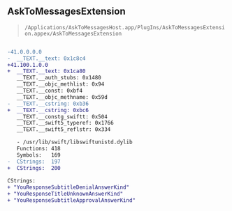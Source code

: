 ## AskToMessagesExtension

> `/Applications/AskToMessagesHost.app/PlugIns/AskToMessagesExtension.appex/AskToMessagesExtension`

```diff

-41.0.0.0.0
-  __TEXT.__text: 0x1c8c4
+41.100.1.0.0
+  __TEXT.__text: 0x1ca80
   __TEXT.__auth_stubs: 0x1480
   __TEXT.__objc_methlist: 0x94
   __TEXT.__const: 0xbf4
   __TEXT.__objc_methname: 0x59d
-  __TEXT.__cstring: 0xb36
+  __TEXT.__cstring: 0xbc6
   __TEXT.__constg_swiftt: 0x504
   __TEXT.__swift5_typeref: 0x1766
   __TEXT.__swift5_reflstr: 0x334

   - /usr/lib/swift/libswiftunistd.dylib
   Functions: 418
   Symbols:   169
-  CStrings:  197
+  CStrings:  200
 
CStrings:
+ "YouResponseSubtitleDenialAnswerKind"
+ "YouResponseTitleUnknownAnswerKind"
+ "YouResponseSubtitleApprovalAnswerKind"

```

